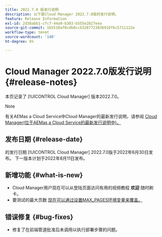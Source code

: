 ```yaml
---
title: 2022.7.0 版发行说明
description: 以下是Cloud Manager 2022.7.0版的发行说明。
feature: Release Information
exl-id: 2d38abb1-cfc7-44a9-b303-b555e2827eea
source-git-commit: 1b5510af0cdb0ccb3267723836910f6c5711122e
workflow-type: tm+mt
source-wordcount: '140'
ht-degree: 6%

---
```



# Cloud Manager 2022.7.0版发行说明 {#release-notes}

本页记录了 [!UICONTROL Cloud Manager] 版本2022.7.0。

>[!NOTE]
>
>有关AEMas a Cloud Service中Cloud Manager的最新发行说明，请参阅 [Cloud Manager(位于AEMas a Cloud Service的最新发行说明中)。](https://experienceleague.adobe.com/docs/experience-manager-cloud-service/content/implementing/using-cloud-manager/release-notes-cloud-manager/release-notes-cm-current.html)

## 发布日期 {#release-date}

的发行日期 [!UICONTROL Cloud Manager] 2022.7.0版于2022年6月30日发布。 下一版本计划于2022年8月11日发布。

## 新增功能 {#what-is-new}

* Cloud Manager用户现在可以从登陆页面访问有用的视频教程 **欢迎** 随时刷卡。
* 要测试的最大页数 [现在可以通过设置MAX_PAGES环境变量来覆盖。](understand-your-test-results.md#crawler)

## 错误修复 {#bug-fixes}

* 修复了在前端管道批准后未调用以执行部署步骤的问题。
